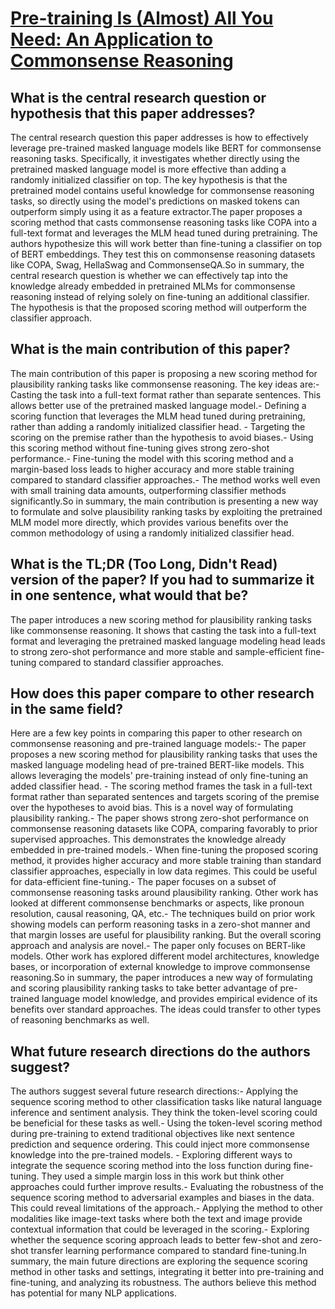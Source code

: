 # [Pre-training Is (Almost) All You Need: An Application to Commonsense   Reasoning](https://arxiv.org/abs/2004.14074)

## What is the central research question or hypothesis that this paper addresses?

The central research question this paper addresses is how to effectively leverage pre-trained masked language models like BERT for commonsense reasoning tasks. Specifically, it investigates whether directly using the pretrained masked language model is more effective than adding a randomly initialized classifier on top. The key hypothesis is that the pretrained model contains useful knowledge for commonsense reasoning tasks, so directly using the model's predictions on masked tokens can outperform simply using it as a feature extractor.The paper proposes a scoring method that casts commonsense reasoning tasks like COPA into a full-text format and leverages the MLM head tuned during pretraining. The authors hypothesize this will work better than fine-tuning a classifier on top of BERT embeddings. They test this on commonsense reasoning datasets like COPA, Swag, HellaSwag and CommonsenseQA.So in summary, the central research question is whether we can effectively tap into the knowledge already embedded in pretrained MLMs for commonsense reasoning instead of relying solely on fine-tuning an additional classifier. The hypothesis is that the proposed scoring method will outperform the classifier approach.


## What is the main contribution of this paper?

The main contribution of this paper is proposing a new scoring method for plausibility ranking tasks like commonsense reasoning. The key ideas are:- Casting the task into a full-text format rather than separate sentences. This allows better use of the pretrained masked language model.- Defining a scoring function that leverages the MLM head tuned during pretraining, rather than adding a randomly initialized classifier head. - Targeting the scoring on the premise rather than the hypothesis to avoid biases.- Using this scoring method without fine-tuning gives strong zero-shot performance.- Fine-tuning the model with this scoring method and a margin-based loss leads to higher accuracy and more stable training compared to standard classifier approaches.- The method works well even with small training data amounts, outperforming classifier methods significantly.So in summary, the main contribution is presenting a new way to formulate and solve plausibility ranking tasks by exploiting the pretrained MLM model more directly, which provides various benefits over the common methodology of using a randomly initialized classifier head.


## What is the TL;DR (Too Long, Didn't Read) version of the paper? If you had to summarize it in one sentence, what would that be?

The paper introduces a new scoring method for plausibility ranking tasks like commonsense reasoning. It shows that casting the task into a full-text format and leveraging the pretrained masked language modeling head leads to strong zero-shot performance and more stable and sample-efficient fine-tuning compared to standard classifier approaches.


## How does this paper compare to other research in the same field?

Here are a few key points in comparing this paper to other research on commonsense reasoning and pre-trained language models:- The paper proposes a new scoring method for plausibility ranking tasks that uses the masked language modeling head of pre-trained BERT-like models. This allows leveraging the models' pre-training instead of only fine-tuning an added classifier head. - The scoring method frames the task in a full-text format rather than separated sentences and targets scoring of the premise over the hypotheses to avoid bias. This is a novel way of formulating plausibility ranking.- The paper shows strong zero-shot performance on commonsense reasoning datasets like COPA, comparing favorably to prior supervised approaches. This demonstrates the knowledge already embedded in pre-trained models.- When fine-tuning the proposed scoring method, it provides higher accuracy and more stable training than standard classifier approaches, especially in low data regimes. This could be useful for data-efficient fine-tuning.- The paper focuses on a subset of commonsense reasoning tasks around plausibility ranking. Other work has looked at different commonsense benchmarks or aspects, like pronoun resolution, causal reasoning, QA, etc.- The techniques build on prior work showing models can perform reasoning tasks in a zero-shot manner and that margin losses are useful for plausibility ranking. But the overall scoring approach and analysis are novel.- The paper only focuses on BERT-like models. Other work has explored different model architectures, knowledge bases, or incorporation of external knowledge to improve commonsense reasoning.So in summary, the paper introduces a new way of formulating and scoring plausibility ranking tasks to take better advantage of pre-trained language model knowledge, and provides empirical evidence of its benefits over standard approaches. The ideas could transfer to other types of reasoning benchmarks as well.


## What future research directions do the authors suggest?

The authors suggest several future research directions:- Applying the sequence scoring method to other classification tasks like natural language inference and sentiment analysis. They think the token-level scoring could be beneficial for these tasks as well.- Using the token-level scoring method during pre-training to extend traditional objectives like next sentence prediction and sequence ordering. This could inject more commonsense knowledge into the pre-trained models. - Exploring different ways to integrate the sequence scoring method into the loss function during fine-tuning. They used a simple margin loss in this work but think other approaches could further improve results.- Evaluating the robustness of the sequence scoring method to adversarial examples and biases in the data. This could reveal limitations of the approach.- Applying the method to other modalities like image-text tasks where both the text and image provide contextual information that could be leveraged in the scoring.- Exploring whether the sequence scoring approach leads to better few-shot and zero-shot transfer learning performance compared to standard fine-tuning.In summary, the main future directions are exploring the sequence scoring method in other tasks and settings, integrating it better into pre-training and fine-tuning, and analyzing its robustness. The authors believe this method has potential for many NLP applications.
